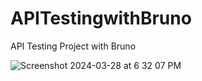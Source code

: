 # APITestingwithBruno
API Testing Project with Bruno 


![Screenshot 2024-03-28 at 6 32 07 PM](https://github.com/PramodDutta/APITestingwithBruno/assets/1409610/179b44fc-24a5-4769-8d82-4a4f35201956)
